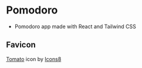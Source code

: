 # Pomodoro

- Pomodoro app made with React and Tailwind CSS

## Favicon

<a target="_blank" href="https://icons8.com/icon/18102/tomato">Tomato</a> icon by <a target="_blank" href="https://icons8.com">Icons8</a>
